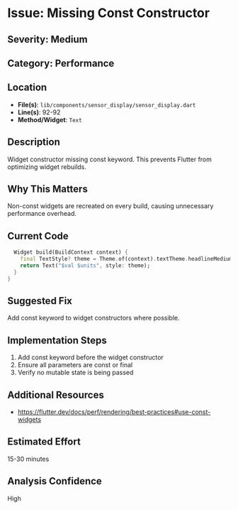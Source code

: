 # Issue: Missing Const Constructor

## Severity: Medium

## Category: Performance

## Location
- **File(s)**: `lib/components/sensor_display/sensor_display.dart`
- **Line(s)**: 92-92
- **Method/Widget**: `Text`

## Description
Widget constructor missing const keyword. This prevents Flutter from optimizing widget rebuilds.

## Why This Matters
Non-const widgets are recreated on every build, causing unnecessary performance overhead.

## Current Code
```dart
  Widget build(BuildContext context) {
    final TextStyle? theme = Theme.of(context).textTheme.headlineMedium;
    return Text("$val $units", style: theme);
  }
}

```

## Suggested Fix
Add const keyword to widget constructors where possible.

## Implementation Steps
1. Add const keyword before the widget constructor
2. Ensure all parameters are const or final
3. Verify no mutable state is being passed

## Additional Resources
- https://flutter.dev/docs/perf/rendering/best-practices#use-const-widgets

## Estimated Effort
15-30 minutes

## Analysis Confidence
High
